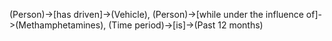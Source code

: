 (Person)->[has driven]->(Vehicle), (Person)->[while under the influence of]->(Methamphetamines), (Time period)->[is]->(Past 12 months)